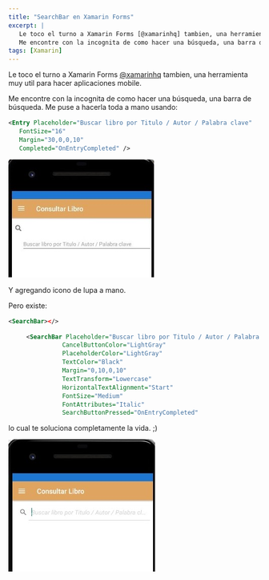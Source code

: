 ```yaml
---
title: "SearchBar en Xamarin Forms"
excerpt: |
   Le toco el turno a Xamarin Forms [@xamarinhq] tambien, una herramienta muy util para hacer aplicaciones mobile.  
   Me encontre con la incognita de como hacer una búsqueda, una barra de búsqueda.
tags: [Xamarin]
---
```


Le toco el turno a Xamarin Forms [@xamarinhq](https://twitter.com/xamarinhq) tambien, una herramienta muy util para hacer aplicaciones mobile.  

Me encontre con la incognita de como hacer una búsqueda, una barra de búsqueda.  Me puse a hacerla toda a mano usando:

```xml
<Entry Placeholder="Buscar libro por Titulo / Autor / Palabra clave" 
   FontSize="16"
   Margin="30,0,0,10"
   Completed="OnEntryCompleted" />
```
![Entry](/assets/img/xamarin1.jpeg)

Y agregando icono de lupa a mano.



Pero existe: 

 ```xml
<SearchBar></>
 ```


```xml
     <SearchBar Placeholder="Buscar libro por Titulo / Autor / Palabra clave" 
               CancelButtonColor="LightGray"
               PlaceholderColor="LightGray"
               TextColor="Black"
               Margin="0,10,0,10"
               TextTransform="Lowercase"
               HorizontalTextAlignment="Start"
               FontSize="Medium"
               FontAttributes="Italic"
               SearchButtonPressed="OnEntryCompleted" 
```

lo cual te soluciona completamente la vida. ;)

![SearchBar](/assets/img/xamarin2.jpeg)






